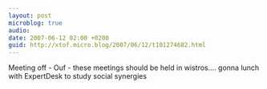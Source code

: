 ```yaml
---
layout: post
microblog: true
audio: 
date: 2007-06-12 02:00 +0200
guid: http://xtof.micro.blog/2007/06/12/t101274682.html
---
```

Meeting off - Ouf - these meetings should be held in wistros.... gonna lunch with ExpertDesk to study social synergies

